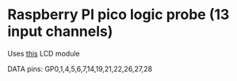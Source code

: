 # Raspberry PI pico logic probe (13 input channels)

Uses [this](https://www.waveshare.com/wiki/Pico-LCD-0.96) LCD module

DATA pins: GP0,1,4,5,6,7,14,19,21,22,26,27,28
